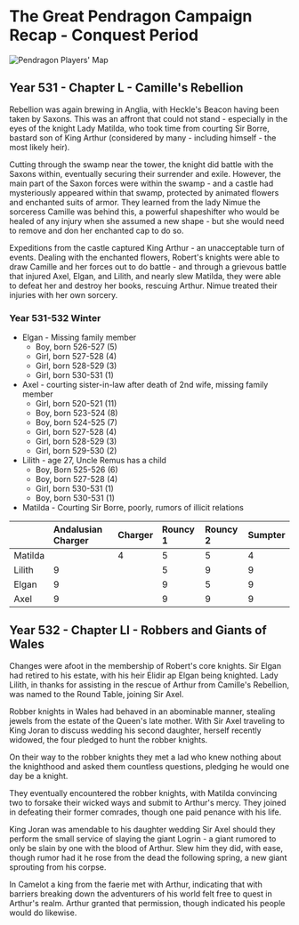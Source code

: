 

# The Great Pendragon Campaign Recap - Conquest Period


![Pendragon Players' Map][image-1]



## Year 531 - Chapter L - Camille's Rebellion

Rebellion was again brewing in Anglia, with Heckle's Beacon having been taken by Saxons. This was an affront that could not stand - especially in the eyes of the knight Lady Matilda, who took time from courting Sir Borre, bastard son of King Arthur (considered by many - including himself - the most likely heir).

Cutting through the swamp near the tower, the knight did battle with the Saxons within, eventually securing their surrender and exile. However, the main part of the Saxon forces were within the swamp - and a castle had mysteriously appeared within that swamp, protected by animated flowers and enchanted suits of armor. They learned from the lady Nimue the sorceress Camille was behind this, a powerful shapeshifter who would be healed of any injury when she assumed a new shape - but she would need to remove and don her enchanted cap to do so.

Expeditions from the castle captured King Arthur - an unacceptable turn of events. Dealing with the enchanted flowers, Robert's knights were able to draw Camille and her forces out to do battle - and through a grievous battle that injured Axel, Elgan, and Lilith, and nearly slew Matilda, they were able to defeat her and destroy her books, rescuing Arthur. Nimue treated their injuries with her own sorcery.

### Year 531-532 Winter 

* Elgan - Missing family member
	* Boy, born 526-527 (5) 
	* Girl, born 527-528 (4) 
	* Girl, born 528-529 (3) 
	* Girl, born 530-531 (1) 
* Axel - courting sister-in-law after death of 2nd wife, missing family member
	* Girl, born 520-521 (11)
	* Boy, born 523-524 (8) 
	* Boy, born 524-525 (7) 
	* Girl, born 527-528 (4)
	* Girl, born 528-529 (3)  
	* Girl, born 529-530 (2) 
* Lilith - age 27, Uncle Remus has a child
	* Boy, Born 525-526 (6)
	* Boy, born 527-528 (4) 
	* Girl, born 530-531 (1) 
	* Boy, born 530-531 (1) 
* Matilda - Courting Sir Borre, poorly, rumors of illicit relations


||Andalusian Charger | Charger |Rouncy 1 | Rouncy 2  | Sumpter|
|:--|:--|:--|:--|:--|:--|
| Matilda | | 4| 5 | 5 |4|
| Lilith |9 | | 5 | 9 |9|
| Elgan |9 | | 9 | 5 |9|
| Axel |9 | | 9 | 9 |9|


## Year 532 - Chapter LI - Robbers and Giants of Wales

Changes were afoot in the membership of Robert's core knights. Sir Elgan had retired to his estate, with his heir Elidir ap Elgan being knighted. Lady Lilith, in thanks for assisting in the rescue of Arthur from Camille's Rebellion, was named to the Round Table, joining Sir Axel.

Robber knights in Wales had behaved in an abominable manner, stealing jewels from the estate of the Queen's late mother. With Sir Axel traveling to King Joran to discuss wedding his second daughter, herself recently widowed, the four pledged to hunt the robber knights.

On their way to the robber knights they met a lad who knew nothing about the knighthood and asked them countless questions, pledging he would one day be a knight.

They eventually encountered the robber knights, with Matilda convincing two to forsake their wicked ways and submit to Arthur's mercy. They joined in defeating their former comrades, though one paid penance with his life.

King Joran was amendable to his daughter wedding Sir Axel should they perform the small service of slaying the giant Logrin - a giant rumored to only be slain by one with the blood of Arthur. Slew him they did, with ease, though rumor had it he rose from the dead the following spring, a new giant sprouting from his corpse.

In Camelot a king from the faerie met with Arthur, indicating that with barriers breaking down the adventurers of his world felt free to quest in Arthur's realm. Arthur granted that permission, though indicated his people would do likewise.



[image-1]:	./maps/pendragon_player.png

